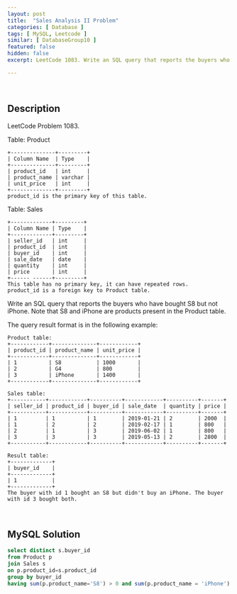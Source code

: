 ```yaml
---
layout: post
title:  "Sales Analysis II Problem"
categories: [ Database ]
tags: [ MySQL, Leetcode ]
similar: [ DatabaseGroup10 ]
featured: false
hidden: false
excerpt: LeetCode 1083. Write an SQL query that reports the buyers who have bought S8 but not iPhone.

---
```


<br />

## Description

LeetCode Problem 1083. 

Table: Product

```
+--------------+---------+
| Column Name  | Type    |
+--------------+---------+
| product_id   | int     |
| product_name | varchar |
| unit_price   | int     |
+--------------+---------+
product_id is the primary key of this table.
```

Table: Sales

```
+-------------+---------+
| Column Name | Type    |
+-------------+---------+
| seller_id   | int     |
| product_id  | int     |
| buyer_id    | int     |
| sale_date   | date    |
| quantity    | int     |
| price       | int     |
+------ ------+---------+
This table has no primary key, it can have repeated rows.
product_id is a foreign key to Product table.
```
 

Write an SQL query that reports the buyers who have bought S8 but not iPhone. Note that S8 and iPhone are products present in the Product table.

The query result format is in the following example:

```
Product table:
+------------+--------------+------------+
| product_id | product_name | unit_price |
+------------+--------------+------------+
| 1          | S8           | 1000       |
| 2          | G4           | 800        |
| 3          | iPhone       | 1400       |
+------------+--------------+------------+

Sales table:
+-----------+------------+----------+------------+----------+-------+
| seller_id | product_id | buyer_id | sale_date  | quantity | price |
+-----------+------------+----------+------------+----------+-------+
| 1         | 1          | 1        | 2019-01-21 | 2        | 2000  |
| 1         | 2          | 2        | 2019-02-17 | 1        | 800   |
| 2         | 1          | 3        | 2019-06-02 | 1        | 800   |
| 3         | 3          | 3        | 2019-05-13 | 2        | 2800  |
+-----------+------------+----------+------------+----------+-------+

Result table:
+-------------+
| buyer_id    |
+-------------+
| 1           |
+-------------+
The buyer with id 1 bought an S8 but didn't buy an iPhone. The buyer with id 3 bought both.
```

<br />

## MySQL Solution


```sql
select distinct s.buyer_id
from Product p
join Sales s
on p.product_id=s.product_id
group by buyer_id
having sum(p.product_name='S8') > 0 and sum(p.product_name = 'iPhone') = 0
```
